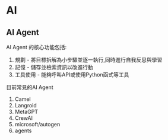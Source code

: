 # AI
## AI Agent 
AI Agent 的核心功能包括:
  1. 規劃 - 將目標拆解為小步驟並逐一執行,同時進行自我反思與學習
  2. 記憶 - 儲存並檢索資訊以改進行動
  3. 工具使用 - 能夠呼叫API或使用Python函式等工具

目前常見的AI Agent
1. Camel
2. Langroid
3. MetaGPT
4. CrewAI
5. microsoft/autogen
6. agents
